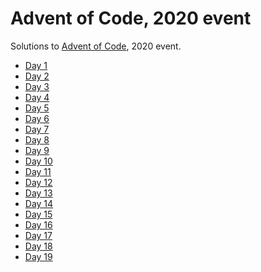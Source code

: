 Advent of Code, 2020 event
==========================

Solutions to [Advent of Code](https://adventofcode.com/2020), 2020 event.

* [Day 1](day-1-report-repair)
* [Day 2](day-2-password-philosophy)
* [Day 3](day-3-toboggan-trajecotry)
* [Day 4](day-4-passport-processing)
* [Day 5](day-5-binary-boarding)
* [Day 6](day-6-custom-customs)
* [Day 7](day-7-handy-haversacks)
* [Day 8](day-8-handheld-halting)
* [Day 9](day-9-encoding-error)
* [Day 10](day-10-adapter-array)
* [Day 11](day-11-seating-system)
* [Day 12](day-12-rain-risk)
* [Day 13](day-13-shuttle-search)
* [Day 14](day-14-docking-data)
* [Day 15](day-15-rambunctious-recitation)
* [Day 16](day-16-ticket-translation)
* [Day 17](day-17-conway-cubes)
* [Day 18](day-18-operation-order)
* [Day 19](day-19-monster-messages)